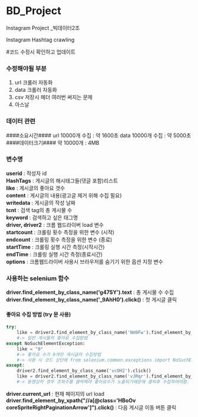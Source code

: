 # BD_Project
Instagram Project _빅데이터2조

Instagram Hashtag crawling

#코드 수정시 확인하고 업데이트

### 수정해야될 부분 ###  
1. url 크롤러 자동화  
2. data 크롤러 자동화  
3. csv 저장시 헤더 여러번 써지는 문제  
4. 아스날  
  
  
### 데이터 관련 ###
####소요시간####
url 10000개 수집 : 약 1600초
data 10000개 수집 : 약 5000초
####데이터크기####
약 10000개 : 4MB


### 변수명 ###  
**userid** : 작성자 id  
**HashTags** : 게시글의 해시태그들(댓글 포함)리스트  
**like** : 게시글의 좋아요 갯수  
**content** : 게시글의 내용(광고글 제거 위해 수집 필요)  
**writedata** : 게시글의 작성 날짜  
**tcnt** : 검색 tag의 총 게시물 수  
**keyword** : 검색하고 싶은 태그명  
**driver, driver2** : 크롬 웹드라이버 load 변수  
**startcount** : 크롤링 횟수 측정을 위한 변수 (시작)  
**endcount** : 크롤링 횟수 측정을 위한 변수 (종료)  
**startTime** : 크롤링 실행 시간 측정(시작시간)  
**endTime** : 크롤링 실행 시간 측정(종료시간)  
**options** : 크롬웹드라이버 사용시 브라우저를 숨기기 위한 옵션 지정 변수  



### 사용하는 selenium 함수 ###

**driver.find_element_by_class_name('g47SY').text** : 총 게시물 수 수집  
**driver.find_element_by_class_name('_9AhH0').click()** : 첫 게시글 클릭  

#### 좋아요 수집 방법 (try 문 사용) ####  
```python
try:    
    like = driver2.find_element_by_class_name('Nm9Fw').find_element_by_tag_name('span').text
    #-> 일반 게시물의 좋아요 수집방법
except NoSuchElementException:
    like = "0"  
    #-> 좋아요 수가 0개인 게시글의 수집방법
    #-> 사용 시 코드 상단에 from selenium.common.exceptions import NoSuchElementException 필요  
except:  
    driver2.find_element_by_class_name('vcOH2').click()
    like = driver2.find_element_by_class_name('vJRqr').find_element_by_tag_name('span').text
    #-> 동영상의 경우 조회수를 클릭해야 좋아요수가 노출되기때문에 클릭후 수집하여야함.
```

**driver.current_url** : 현재 페이지의 url load  
**driver.find_element_by_xpath("//a[@class='HBoOv coreSpriteRightPaginationArrow']").click()** : 다음 게시글 이동 버튼 클릭  

